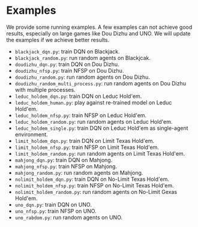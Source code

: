 # Examples
We provide some running examples. A few examples can not achieve good results, especially on large games like Dou Dizhu and UNO. We will update the examples if we achieve better results.

*   `blackjack_dqn.py`: train DQN on Blackjack.
*   `blackjack_random.py`: run random agents on Blackjcak.
*   `doudizhu_dqn.py`: train DQN on Dou Dizhu.
*   `doudizhu_nfsp.py`: train NFSP on Dou Dizhu.
*   `doudizhu_random.py`: run random agents on Dou Dizhu.
*   `doudizhu_random_multi_process.py`: run random agents on Dou Dizhu with multiple processes.
*   `leduc_holdem_dqn.py`: train DQN on Leduc Hold'em.
*   `leduc_holdem_human.py`: play against re-trained model on Leduc Hold'em.
*   `leduc_holdem_nfsp.py`: train NFSP on Leduc Hold'em.
*   `leduc_holdem_random.py`: run random agents on Leduc Hold'em.
*   `leduc_holdem_single.py`: train DQN on Leduc Hold'em as single-agent environment.
*   `limit_holdem_dqn.py`: train DQN on Limit Texas Hold'em.
*   `limit_holdem_nfsp.py`: train NFSP on Limit Texas Hold'em.
*   `limit_holdem_random.py`: run random agents on Limit Texas Hold'em.
*   `mahjong_dqn.py`: train DQN on Mahjong.
*   `mahjong_nfsp.py`: train NFSP on Mahjong.
*   `mahjong_random.py`: run random agents on Mahjong.
*   `nolimit_holdem_dqn.py`: train DQN on No-Limit Texas Hold'em.
*   `nolimit_holdem_nfsp.py`: train NFSP on No-Limit Texas Hold'em.
*   `nolimit_holdem_random.py`: run random agents on No-Limit Gexas Hold'em.
*   `uno_dqn.py`: train DQN on UNO.
*   `uno_nfsp.py`: train NFSP on UNO.
*   `uno_rabdom.py`: run random agents on UNO.
